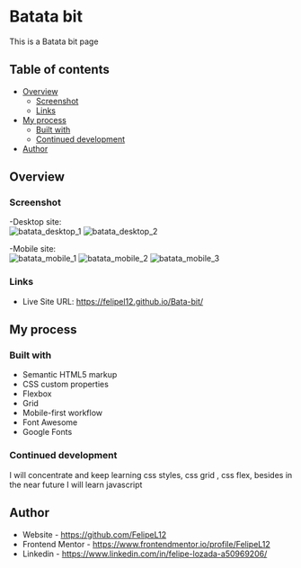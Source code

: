 # Batata bit

This is a Batata bit page

## Table of contents

- [Overview](#overview)
  - [Screenshot](#screenshot)
  - [Links](#links)
- [My process](#my-process)
  - [Built with](#built-with)
  - [Continued development](#continued-development)
- [Author](#author)


## Overview

### Screenshot

-Desktop site: <br>
![batata_desktop_1](https://user-images.githubusercontent.com/80472739/163427462-b1f2e708-ebb9-4189-bdc8-55011f85a544.jpg)
![batata_desktop_2](https://user-images.githubusercontent.com/80472739/163427490-f082be82-a606-4453-b707-74cc6c28bf74.jpg)




-Mobile site: <br>
![batata_mobile_1](https://user-images.githubusercontent.com/80472739/163427524-10e013b5-b26c-43e8-a062-62f22b4bdd81.jpg)
![batata_mobile_2](https://user-images.githubusercontent.com/80472739/163427549-2d6e9e7a-bb41-47a2-b2c6-8584895d71b2.jpg)
![batata_mobile_3](https://user-images.githubusercontent.com/80472739/163427556-198fc1fc-6a5f-4b56-b3a7-08c1a990670e.jpg)







### Links

- Live Site URL: https://felipel12.github.io/Bata-bit/


## My process

### Built with

- Semantic HTML5 markup
- CSS custom properties
- Flexbox
- Grid
- Mobile-first workflow
- Font Awesome
- Google Fonts


### Continued development

I will concentrate and keep learning css styles, css grid , css flex, besides in the near future I will learn javascript


## Author

- Website - https://github.com/FelipeL12
- Frontend Mentor - https://www.frontendmentor.io/profile/FelipeL12
- Linkedin - https://www.linkedin.com/in/felipe-lozada-a50969206/

